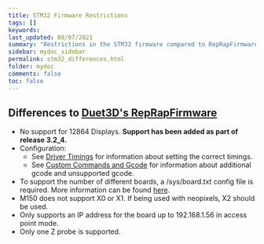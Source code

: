 ```yaml
---
title: STM32 Firmware Restrictions
tags: []
keywords: 
last_updated: 08/07/2021
summary: "Restrictions in the STM32 firmware compared to RepRapFirmware available on Duet3D hardware"
sidebar: mydoc_sidebar
permalink: stm32_differences.html
folder: mydoc
comments: false
toc: false
---
```


## Differences to [Duet3D's RepRapFirmware](https://github.com/Duet3D/RepRapFirmware)

* No support for 12864 Displays. **Support has been added as part of release 3.2_4.**  
* Configuration:
  * See [Driver Timings](driver_timings.html) for information about setting the correct timings.
  * See [Custom Commands and Gcode](custom.html) for information about additional gcode and unsupported gcode. 
* To support the number of different boards, a /sys/board.txt config file is required. More information can be found [here](board_txt.html).
* M150 does not support X0 or X1. If being used with neopixels, X2 should be used.  
* Only supports an IP address for the board up to 192.168.1.56 in access point mode.
* Only one Z probe is supported.